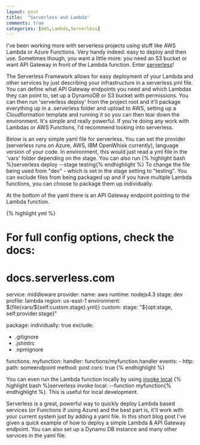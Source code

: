 ```yaml
---
layout: post
title:  "Serverless and Lambda"
comments: true
categories: [AWS,Lambda,Serverless]
---
```


I've been working more with serverless projects using stuff like AWS Lambda or Azure Functions. Very handy indeed: easy to deploy and then use. Sometimes though, you want a little more: you need an S3 bucket or want API Gateway in front of the Lambda function. Enter [serverless](https://serverless.com/)!

The Serverless Framework allows for easy deployment of your Lambda and other services by just describing your infrastructure in a serverless.yml file. You can define what API Gateway endpoints you need and which Lambdas they can point to, set up a DynamoDB or S3 bucket with permissions. You can then run 'serverless deploy' from the project root and it'll package everything up in a .serverless folder and upload to AWS, setting up a Cloudformation template and running it so you can then tear down the environment. It's simple and really powerful. If you're doing any work with Lambdas or AWS Functions, I'd recommend looking into serverless.

Below is an very simple yaml file for serverless. You can set the provider (serverless runs on Azure, AWS, IBM OpenWhisk currently), language version of your code. In environment, this would just read a yml file in the 'vars' folder depending on the stage. You can also run {% highlight bash %}serverless deploy --stage testing{% endhighlight %} To change the file being used from "dev" - which is set in the stage setting to "testing". You can exclude files from being packaged up and if you have multiple Lambda functions, you can choose to package them up individually.

At the bottom of the yaml there is an API Gateway endpoint pointing to the Lambda function.

{% highlight yml %}
# For full config options, check the docs:
#    docs.serverless.com
service: middleware
provider:
  name: aws
  runtime: nodejs4.3
  stage: dev
  profile: lambda
  region: us-east-1
  environment: ${file(vars/${self:custom.stage}.yml)}
custom:
  stage: "${opt:stage, self:provider.stage}"

package:
   individually: true
exclude:
  - .gitignore
  - .jshintrc
  - .npmignore

functions:
  myfunction:
    handler: functions/myfunction.handler
    events:
      - http:
          path: someendpoint
          method: post
          cors: true
{% endhighlight %}

 You can even run the Lambda function locally by using [invoke local](https://serverless.com/framework/docs/providers/aws/cli-reference/invoke-local/) {% highlight bash %}serverless invoke local: --function myfunction{% endhighlight %}. This is useful for local development.

 Serverless is a great, powerful way to quickly deploy Lambda based services (or Functions if using Azure) and the best part is, it'll work with your current system just by adding a yaml file. In this short blog post I've given a quick example of how to deploy a simple Lambda & API Gateway endpoint. You can also set up a Dynamo DB instance and many other services in the yaml file.